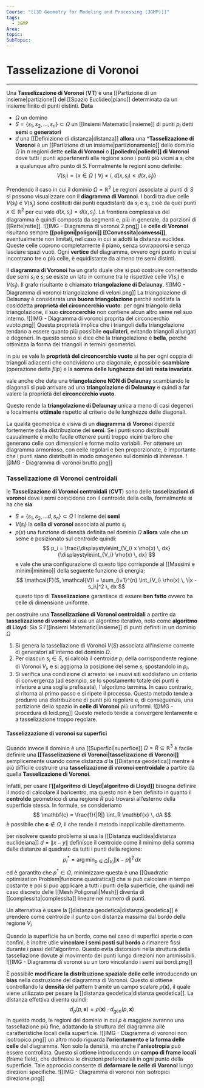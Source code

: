 ```yaml
---
Course: "[[3D Geometry for Modeling and Processing (3GMP)]]"
tags:
  - 3GMP
Area: 
topic: 
SubTopic:
---
```


# Tasselizazione di Voronoi
---
Una **Tasselizazione di Voronoi** (**VT**) è una [[Partizione di un insieme|partizione]] del [[Spazio Euclideo|piano]] determinata da un insieme finito di punti distinti. 
**Data**
- $\Omega$ un domino 
- $S = \{s_1, s_2, \dots, s_n\} \subset \Omega$ un [[Insiemi Matematici|insieme]] di punti  $p_i$ detti **semi** o **generatori**
- $d$ una [[Definizione di distanza|distanza]] 
**allora** una ***Tasselizazione di Voronoi**  è un [[Partizione di un insieme|partizionamento]] dello dominio $\Omega$ in $n$ regioni dette **cella di Voronoi** o **[[poliedro|poliedri]] di Voronoi** dove tutti i punti appartenenti alla regione sono i punti più vicini a $s_i$ che a qualunque altro punto di $S$. Formalmente le regioni sono definite:$$
V(s_i) = \{ x \in \Omega \mid \forall j \neq i,\; d(x ,s_i) \leq d(x, s_j) \}
$$

Prendendo il caso in cui il dominio $\Omega= \mathbb{R}^2$ Le regioni associate ai punti di $S$ si possono visualizzare con il  **diagramma di Voronoi**. I bordi tra due celle $V(s_i)$ e $V(s_j)$ sono costituiti dai punti equidistanti da $s_i$ e $s_j$, cioè da quei punti $x \in \mathbb{R}^2$ per cui vale $d(x, s_i) = d(x, s_j)$. La frontiera complessiva del diagramma è quindi composta da segmenti e, più in generale, da porzioni di [[Rette|rette]].
![[IMG - Diagramma di voronoi 2.png]]
Le **celle di Voronoi** risultano sempre **[[poligoni|poligoni]] [[Convessita|convessi]]**, eventualmente non limitati, nel caso in cui si adotti la distanza euclidea. Queste celle coprono completamente il piano, senza sovrapporsi e senza lasciare spazi vuoti. Ogni **vertice** del diagramma, ovvero ogni punto in cui si incontrano tre o più celle, è equidistante da almeno tre semi distinti.

Il **diagramma di Voronoi** ha un grafo duale che si può costruire connettendo due semi $s_i$ e $s_j$ se esiste un lato in comune tra le rispettive celle $V(s_i)$ e $V(s_j)$. Il grafo risultante è chiamato **triangolazione di Delaunay**.
![[IMG - Diagramma di voronoi triangolazione di veloni.png]]
La triangolazione di Delaunay è considerata una **buona triangolazione** perché soddisfa la cosiddetta **proprietà del circoncerchio vuoto**: per ogni triangolo della triangolazione, il suo **circoncerchio** non contiene alcun altro seme nel suo interno.
![[IMG - Diagramma di voronoi proprita del circoncerchio vuoto.png]]
Questa proprietà implica che i triangoli della triangolazione tendano a essere quanto più possibile **equilateri**, evitando triangoli allungati e degeneri. In questo senso si dice che la triangolazione è **bella**, perché ottimizza la forma dei triangoli in termini geometrici.

in piu se vale la **proprietà del circoncerchio vuoto** si ha per ogni coppia di triangoli adiacenti che condividono una diagonale, è possibile **scambiare** (operazione detta *flip*) e la **somma delle lunghezze dei lati resta invariata**.


vale anche che data una **triangolazione NON di Delaunay** scambiando le diagonali si può arrivare ad una **triangolazione di Delaunay** e quindi a far valere la proprietà del **circoncerchio vuoto**.

Questo rende la **triangolazione di Delaunay** unica a meno di casi degeneri e localmente **ottimale** rispetto al criterio delle lunghezze delle diagonali.




La qualità geometrica e visiva di un **diagramma di Voronoi** dipende fortemente dalla distribuzione dei **semi**. Se i punti sono distribuiti casualmente è molto facile ottenere punti troppo vicini tra loro che generano celle con dimensioni e forme molto variabili.  Per ottenere un diagramma armonioso, con celle regolari e ben proporzionate, è importante che i punti siano distribuiti in modo omogeneo sul dominio di interesse.
![[IMG - Diagramma di voronoi brutto.png]]

### Tasselizazione di Voronoi centroidali
le **Tasselizazione di Voronoi centroidali** (**CVT**) sono delle **tasselizazioni di voronoi** dove i semi coincidono con il centroide della cella, formalmente si ha che 
**sia** 
- $S = \{s_1, s_2, \dots d, s_n\} \subset \Omega$ l insieme dei **semi**
- $V(s_i)$ la **cella di voronoi** associata al punto $s_i$
-  $\rho(x)$  una funzione di densità definita nel dominio $\Omega$
**allora** vale che un seme è posizionato sul centroide quindi:$$
p_i = \frac{\displaystyle\int_{V_i} x \rho(x) \, dx}{\displaystyle\int_{V_i} \rho(x) \, dx}
$$e vale che una configurazione di questo tipo corrisponde al [[Massimi e minimi|minimo]] della seguente funzione di energia:$$
\mathcal{F}(S, \mathcal{V}) = \sum_{i=1}^{n} \int_{V_i} \rho(x) \, \|x - s_i\|^2 \, dx
$$questo tipo di **Tasselizazione** garantisce di essere **ben fatto** ovvero ha celle di dimensione uniforme.


per costruire una **Tasselizazione di Voronoi centroidali** a partire da **tasselizazione di voronoi** si usa un algoritmo iterativo, noto come **algoritmo di Lloyd**:
Sia $S$ l'[[Insiemi Matematici|insieme]] di punti definiti in un dominio $\Omega$
1. Si genera la tassellazione di Voronoi $V(S)$ associata all'insieme corrente di generatori all'interno del dominio $\Omega$.
2. Per ciascun $s_i \in S$, si calcola il centroide $p_i$ della corrispondente regione di Voronoi $V_i$, e si aggiorna la posizione del seme $s_i$ spostandolo in $p_i$.
3. Si verifica una condizione di arresto: se i nuovi siti soddisfano un criterio di convergenza (ad esempio, se lo spostamento totale dei punti è inferiore a una soglia prefissata), l'algoritmo termina. In caso contrario, si ritorna al primo passo e si ripete il processo.
Questo metodo tende a produrre una distribuzione di punti più regolare e, di conseguenza, una partizione dello spazio in **celle di Voronoi** più uniformi.
![[IMG - procedura di loid.png]]
Questo metodo tende a convergere lentamente e a tasselizazione troppo regolare.


#### Tasselizzazione di voronoi su superfici
Quando invece il dominio è una [[Superfici|superfice]] $\Omega=R \subseteq \mathbb{R}^3$ è facile definire una **[[Tasselizazione di Voronoi|tasselizazione di Voronoi]]** semplicemente usando come distanza $d$ la [[Distanza geodetica]]  mentre è più difficile costruire una **tasselizazione di voronoi centroidale** a partire da quella **Tasselizazione di Voronoi**.

Infatti, per usare l'**[[algoritmo di Lloyd|algoritmo di Lloyd]]** bisogna definire il modo di calcolare il baricentro, ma questo non è ben definito in quanto il **centrolde** geometrico di una regione $R$ può trovarsi all’esterno della superficie stessa. In formule, se consideriamo
$$
\mathbf{c} = \frac{1}{|R|} \int_R \mathbf{x} \, dA
$$
è possibile che $\mathbf{c} \notin \Omega$, il che rende il metodo inapplicabile direttamente.

per risolvere questo problema si usa la [[Distanza euclidea|distanza euclideiana]] $d=\|x-y\|$ definisce il centroide come il minimo della somma delle distanze al quadrato da tutti i punti della regione:$$
p^*_i = \arg\min_{p \in \Omega} \int_{V_i} \| \mathbf{x} - p \|^2 \, dx
	$$ed è garantito che $p^*\in \Omega$, minimizzare questa è una [[Quadratic optimization Problem|funzione quadratica]] che si può calcolare in tempo costante e poi si puo applicare a tutti i punti della superficie, che quindi nel caso discreto delle [[Mesh Poligonali|Mesh]] diventa di [[complessita|complessita]] lineare nel numero di punti.


Un alternativa è usare la [[distanza geodetica|distanza geodetica]] è prendere come centroide il punto con distanza massima dal bordo della regione $V_i$


Quando la superficie ha un bordo, come nel caso di superfici aperte o con confini, è inoltre utile **vincolare i semi posti sul bordo** a rimanere fissi durante i passi dell'algoritmo. Questo evita distorsioni nella struttura della tassellazione dovute al movimento dei punti lungo direzioni non ammissibili.
![[IMG - Diagramma di voronoi su un toro vincolando i semi sui bordi.png]]

È possibile **modificare la distribuzione spaziale delle celle** introducendo un **bias** nella costruzione del diagramma di Voronoi. Questo si ottiene controllando la **densità** del pattern tramite un campo scalare $\rho(\mathbf{x})$, il quale viene utilizzato per pesare la [[distanza geodetica|distanza geodetica]]. La distanza effettiva diventa quindi:$$
d_\rho(p, \mathbf{x}) = \rho(\mathbf{x}) \cdot d_{\text{geo}}(p, \mathbf{x})
$$In questo modo, le regioni del dominio in cui $\rho$ è maggiore avranno una tassellazione più fine, adattando la struttura del diagramma alle caratteristiche locali della superficie.
![[IMG - Diagramma di voronoi non isotropico.png]]
un altro modo riguarda **l’orientamento e la forma delle celle** del diagramma. Non solo la densità, ma anche **l'anisotropia** può essere controllata. Questo si ottiene introducendo un **campo di frame locali** (frame field), che definisce le direzioni preferenziali in ogni punto della superficie. Tale approccio consente di **deformare le celle di Voronoi** lungo direzioni specifiche.
![[IMG - Diagramma di voronoi non isotropici direzione.png]]









